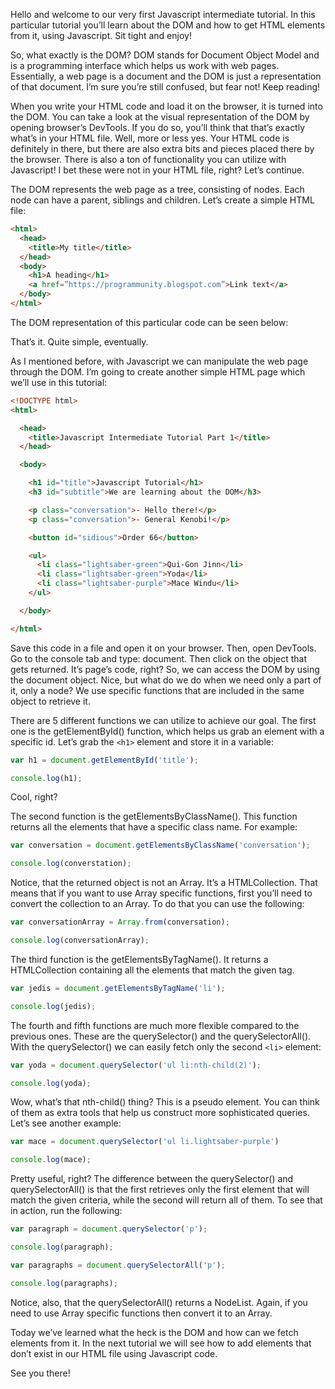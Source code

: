 Hello and welcome to our very first Javascript intermediate tutorial. In this particular tutorial you’ll learn about the DOM and how to get HTML elements from it, using Javascript. Sit tight and enjoy! 

So, what exactly is the DOM? DOM stands for Document Object Model and is a programming interface which helps us work with web pages. Essentially, a web page is a document and the DOM is just a representation of that document. I’m sure you’re still confused, but fear not! Keep reading! 

When you write your HTML code and load it on the browser, it is turned into the DOM. You can take a look at the visual representation of the DOM by opening browser’s DevTools. If you do so, you’ll think that that’s exactly what’s in your HTML file. Well, more or less yes. Your HTML code is definitely in there, but there are also extra bits and pieces placed there by the browser. There is also a ton of functionality you can utilize with Javascript! I bet these were not in your HTML file, right? Let’s continue. 

The DOM represents the web page as a tree, consisting of nodes. Each node can have a parent, siblings and children. Let’s create a simple HTML file:

```html
<html>
  <head>
    <title>My title</title>
  </head>
  <body>
    <h1>A heading</h1>
    <a href=”https://programmunity.blogspot.com”>Link text</a>
  </body>
</html>
```

The DOM representation of this particular code can be seen below: 

That’s it. Quite simple, eventually. 

As I mentioned before, with Javascript we can manipulate the web page through the DOM. I’m going to create another simple HTML page which we’ll use in this tutorial:

```html
<!DOCTYPE html>
<html>

  <head>
    <title>Javascript Intermediate Tutorial Part 1</title>
  </head>

  <body>

    <h1 id="title">Javascript Tutorial</h1>
    <h3 id="subtitle">We are learning about the DOM</h3>

    <p class="conversation">- Hello there!</p>
    <p class="conversation">- General Kenobi!</p>

    <button id="sidious">Order 66</button>

    <ul>
      <li class="lightsaber-green">Qui-Gon Jinn</li>
      <li class="lightsaber-green">Yoda</li>
      <li class="lightsaber-purple">Mace Windu</li>
    </ul>

  </body>

</html>
```
Save this code in a file and open it on your browser. Then, open DevTools. Go to the console tab and type: document. Then click on the object that gets returned. It’s page’s code, right? So, we can access the DOM by using the document object. Nice, but what do we do when we need only a part of it, only a node? We use specific functions that are included in the same object to retrieve it. 

There are 5 different functions we can utilize to achieve our goal. The first one is the getElementById() function, which helps us grab an element with a specific id. Let’s grab the `<h1>` element and store it in a variable:

```javascript
var h1 = document.getElementById('title');

console.log(h1);
```

Cool, right? 

The second function is the getElementsByClassName(). This function returns all the elements that have a specific class name. For example:

```javascript
var conversation = document.getElementsByClassName('conversation');

console.log(converstation);
```

Notice, that the returned object is not an Array. It’s a HTMLCollection. That means that if you want to use Array specific functions, first you’ll need to convert the collection to an Array. To do that you can use the following:

```javascript
var conversationArray = Array.from(conversation);

console.log(conversationArray);
```

The third function is the getElementsByTagName(). It returns a HTMLCollection containing all the elements that match the given tag.

```javascript
var jedis = document.getElementsByTagName('li');

console.log(jedis);
```

The fourth and fifth functions are much more flexible compared to the previous ones. These are the querySelector() and the querySelectorAll(). With the querySelector() we can easily fetch only the second `<li>` element:

```javascript
var yoda = document.querySelector('ul li:nth-child(2)');

console.log(yoda);
```

Wow, what’s that nth-child() thing? This is a pseudo element. You can think of them as extra tools that help us construct more sophisticated queries. Let’s see another example:

```javascript
var mace = document.querySelector('ul li.lightsaber-purple')

console.log(mace);
```

Pretty useful, right? The difference between the querySelector() and querySelectorAll() is that the first retrieves only the first element that will match the given criteria, while the second will return all of them. To see that in action, run the following:

```javascript
var paragraph = document.querySelector('p');

console.log(paragraph);

var paragraphs = document.querySelectorAll('p');

console.log(paragraphs);
```

Notice, also, that the querySelectorAll() returns a NodeList. Again, if you need to use Array specific functions then convert it to an Array. 

Today we’ve learned what the heck is the DOM and how can we fetch elements from it. In the next tutorial we will see how to add elements that don’t exist in our HTML file using Javascript code. 

See you there!
